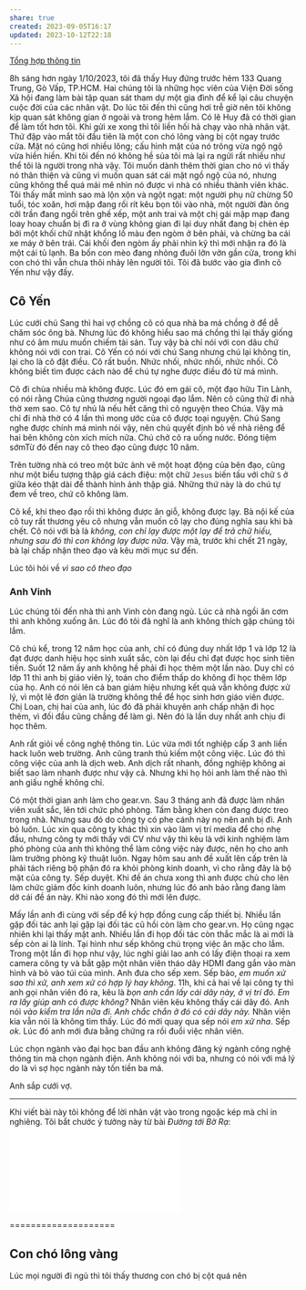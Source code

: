 ```yaml
---
share: true
created: 2023-09-05T16:17
updated: 2023-10-12T22:18
---
```


[Tổng hợp thông tin](T%E1%BB%95ng%20h%E1%BB%A3p%20th%C3%B4ng%20tin.md)

8h sáng hơn ngày 1/10/2023, tôi đã thấy Huy đứng trước hẻm 133 Quang Trung, Gò Vấp, TP.HCM. Hai chúng tôi là những học viên của Viện Đời sống Xã hội đang làm bài tập quan sát tham dự một gia đình để kể lại câu chuyện cuộc đời của các nhân vật. Do lúc tôi đến thì cũng hơi trễ giờ nên tôi không kịp quan sát không gian ở ngoài và trong hẻm lắm. Có lẽ Huy đã có thời gian để làm tốt hơn tôi. Khi gửi xe xong thì tôi liền hối hả chạy vào nhà nhân vật. Thứ đập vào mắt tôi đầu tiên là một con chó lông vàng bị cột ngay trước cửa. Mặt nó cũng hơi nhiều lông; cấu hình mặt của nó trông vừa ngộ ngộ vừa hiền hiền. Khi tôi đến nó không hề sủa tôi mà lại ra ngửi rất nhiều như thể tôi là người trong nhà vậy. Tôi muốn dành thêm thời gian cho nó vì thấy nó thân thiện và cũng vì muốn quan sát cái mặt ngồ ngộ của nó, nhưng cũng không thể quá mải mê nhìn nó được vì nhà có nhiều thành viên khác. Tôi thấy mắt mình sao mà lộn xộn và ngột ngạt: một người phụ nữ chừng 50 tuổi, tóc xoăn, hơi mập đang rối rít kêu bọn tôi vào nhà, một người đàn ông cởi trần đang ngồi trên ghế xếp, một anh trai và một chị gái mập mạp đang loay hoay chuẩn bị đi ra ở vùng không gian đi lại duy nhất đang bị chèn ép bởi một khối chữ nhật khổng lồ màu đen ngòm ở bên phải, và chừng ba cái xe máy ở bên trái. Cái khối đen ngòm ấy phải nhìn kỹ thì mới nhận ra đó là một cái tủ lạnh. Ba bốn con mèo đang nhỏng đuôi lởn vởn gần cửa, trong khi con chó thì vẫn chưa thôi nhảy lên người tôi. Tôi đã bước vào gia đình cô Yến như vậy đấy.
## Cô Yến
Lúc cưới chú Sang thì hai vợ chồng cô có qua nhà ba má chồng ở để dễ chăm sóc ông bà. Nhưng lúc đó không hiểu sao má chồng thì lại thấy giống như có âm mưu muốn chiếm tài sản. Tuy vậy bà chỉ nói với con dâu chứ không nói với con trai. Cô Yến có nói với chú Sang nhưng chú lại không tin, lại cho là cô đặt điều. Cô rất buồn. Nhức nhối, nhức nhối, nhức nhối. Cô không biết tìm được cách nào để chú tự nghe được điều đó từ má mình.

Cô đi chùa nhiều mà không được. Lúc đó em gái cô, một đạo hữu Tin Lành, có nói rằng Chúa cũng thương người ngoại đạo lắm. Nên cô cũng thử đi nhà thờ xem sao.  Cô tự nhủ là nếu hết căng thì cô nguyện theo Chúa. Vậy mà chỉ đi nhà thờ có 4 lần thì mong ước của cô được toại nguyện. Chú Sang nghe được chính má mình nói vậy, nên chú quyết định bỏ về nhà riêng để hai bên không còn xích mích nữa.
Chú chở cô ra uống nước. Đóng tiệm sớmTừ đó đến nay cô theo đạo cũng được 10 năm.

Trên tường nhà có treo một bức ảnh vẽ một hoạt động của bên đạo, cũng như một biểu tượng thập giá cách điệu: một chữ `Jesus` biến tấu với chữ `S` ở giữa kéo thật dài để thành hình ảnh thập giá. Những thứ này là do chú tự đem về treo, chứ cô không làm.

Cô kể, khi theo đạo rồi thì không được ăn giỗ, không được lạy. Bà nội kế của cô tuy rất thương yêu cô nhưng vẫn muốn cô lạy cho đúng nghĩa sau khi bà chết. Cô nói với bà là *không, con chỉ lạy được một lạy để trả chữ hiếu, nhưng sau đó thì con không lạy được nữa*. Vậy mà, trước khi chết 21 ngày, bà lại chấp nhận theo đạo và kêu mời mục sư đến.

Lúc tôi hỏi về *vì sao cô theo đạo*
### Anh Vinh

Lúc chúng tôi đến nhà thì anh Vinh còn đang ngủ. Lúc cả nhà ngồi ăn cơm thì anh không xuống ăn. Lúc đó tôi đã nghĩ là anh không thích gặp chúng tôi lắm.

Cô chú kể, trong 12 năm học của anh, chỉ có đúng duy nhất lớp 1 và lớp 12 là đạt được danh hiệu học sinh xuất sắc, còn lại đều chỉ đạt được học sinh tiên tiến. Suốt 12 năm ấy anh không hề phải đi học thêm một lần nào. Duy chỉ có lớp 11 thì anh bị giáo viên lý, toán cho điểm thấp do không đi học thêm lớp của họ. Anh có nói lên cả ban giám hiệu nhưng kết quả vẫn không được xử lý, vì một lẽ đơn giản là trường không thể để học sinh hơn giáo viên được. Chị Loan, chị hai của anh, lúc đó đã phải khuyên anh chấp nhận đi học thêm, vì đối đầu cũng chẳng để làm gì. Nên đó là lần duy nhất anh chịu đi học thêm.

Anh rất giỏi về công nghệ thông tin. Lúc vừa mới tốt nghiệp cấp 3 anh liền hack luôn web trường. Anh cũng tranh thủ kiếm một công việc. Lúc đó thì công việc của anh là dịch web. Anh dịch rất nhanh, đồng nghiệp không ai biết sao làm nhanh được như vậy cả. Nhưng khi họ hỏi anh làm thế nào thì anh giấu nghề không chỉ.

Có một thời gian anh làm cho gear.vn. Sau 3 tháng anh đã được làm nhân viên xuất sắc, lên tới chức phó phòng. Tấm bằng khen còn đang được treo trong nhà. Nhưng sau đó do công ty có phe cánh này nọ nên anh bị đì. Anh bỏ luôn. Lúc  xin qua công ty khác thì xin vào làm vị trí media để cho nhẹ đầu, nhưng công ty mới thấy với CV như vậy thì kêu là với kinh nghiệm làm phó phòng của anh thì không thể làm công việc này được, nên họ cho anh làm trưởng phòng kỹ thuật luôn. Ngay hôm sau anh đề xuất lên cấp trên là phải tách riêng bộ phận đó ra khỏi phòng kinh doanh, vì cho rằng đây là bộ mặt của công ty. Sếp duyệt. Khi đề án chưa xong thì anh được chủ cho lên làm chức giám đốc kinh doanh luôn, nhưng lúc đó anh bảo rằng đang làm dở cái đề án này. Khi nào xong đó thì mới lên được.

Mấy lần anh đi cùng với sếp để ký hợp đồng cung cấp thiết bị. Nhiều lần gặp đối tác anh lại gặp lại đối tác cũ hồi còn làm cho gear.vn. Họ cũng ngạc nhiên khi lại thấy mặt anh. Nhiều lần đi họp đối tác còn thắc mắc là ai mới là sếp còn ai là lính. Tại hình như sếp không chú trọng việc ăn mặc cho lắm. Trong một lần đi họp như vậy, lúc nghỉ giải lao anh có lấy điện thoại ra xem camera công ty và bắt gặp một nhân viên tháo dây HDMI đang gắn vào màn hình và bỏ vào túi của mình. Anh đưa cho sếp xem. Sếp bảo, *em muốn xử sao thì xử, anh xem xử có hợp lý hay không*. 11h, khi cả hai về lại công ty thì anh gọi nhân viên đó ra, kêu là *bọn anh cần lấy cái dây này, ở vị trí đó. Em ra lấy giúp anh có được không?* Nhân viên kêu không thấy cái dây đó. Anh nói *vào kiểm tra lần nữa đi. Anh chắc chắn ở đó có cái dây này.* Nhân viên kia vẫn nói là không tìm thấy. Lúc đó mới quay qua sếp nói *em xử nha*. Sếp *ok*. Lúc đó anh mới đưa bằng chứng ra rồi đuổi việc nhân viên.

Lúc chọn ngành vào đại học ban đầu anh không đăng ký ngành công nghệ thông tin mà chọn ngành điện. Anh không nói với ba, nhưng có nói với má lý do là vì sợ học ngành này tốn tiền ba má. 

Anh sắp cưới vợ.

---

Khi viết bài này tôi không để lời nhân vật vào trong ngoặc kép mà chỉ in nghiêng. Tôi bắt chước ý tưởng này từ bài *Đường tới Bờ Rạ*:
![In nghiêng câu trích dẫn thay vì để vào trong ngoặc kép làm câu văn tự nhiên hơn](../Ngh%C4%A9%20v%E1%BB%81%20vi%E1%BB%87c%20ngh%C4%A9/M%C3%B4i%20tr%C6%B0%E1%BB%9Dng%20ngh%C4%A9,%20nh%E1%BA%ADn%20th%E1%BB%A9c%20t%C4%83ng%20c%C6%B0%E1%BB%9Dng/%C4%90%E1%BB%8Dc%20v%C3%A0%20vi%E1%BA%BFt/In%20nghi%C3%AAng%20c%C3%A2u%20tr%C3%ADch%20d%E1%BA%ABn%20thay%20v%C3%AC%20%C4%91%E1%BB%83%20v%C3%A0o%20trong%20ngo%E1%BA%B7c%20k%C3%A9p%20l%C3%A0m%20c%C3%A2u%20v%C4%83n%20t%E1%BB%B1%20nhi%C3%AAn%20h%C6%A1n.md#c8315f)






====================
## Con chó lông vàng
Lúc mọi người đi ngủ thì tôi thấy thương con chó bị cột quá nên 